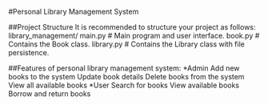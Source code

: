 #Personal Library Management System

##Project Structure
It is recommended to structure your project as follows:
library_management/
main.py # Main program and user interface.
book.py # Contains the Book class.
library.py # Contains the Library class with file persistence.

##Features of  personal library management system:
   *Admin 
        Add new books to the system
        Update book details
        Delete books from the system
        View all available books
   *User 
        Search for books
        View available books
        Borrow and return books 
